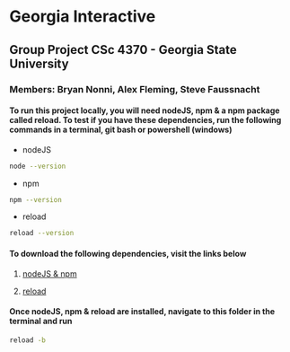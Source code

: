 # Georgia Interactive

## Group Project CSc 4370 - Georgia State University

### Members: Bryan Nonni, Alex Fleming, Steve Faussnacht

#### To run this project locally, you will need nodeJS, npm & a npm package called reload. To test if you have these dependencies, run the following commands in a terminal, git bash or powershell (windows)

* nodeJS

```sh
node --version
```

* npm

```sh
npm --version
```

* reload

```sh
reload --version
```

#### To download the following dependencies, visit the links below

1. [nodeJS & npm](https://www.npmjs.com/get-npm)

2. [reload](https://www.npmjs.com/package/reload)

#### Once nodeJS, npm & reload are installed, navigate to this folder in the terminal and run

```sh
reload -b
```
